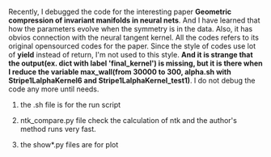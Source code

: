 Recently, I debugged the code for the interesting paper **Geometric compression of invariant manifolds in neural nets**. And I have learned that how the parameters evolve when the symmetry is in the data. Also, it has obvios connection with the neural tangent kernel. All the codes refers to its original opensourced codes for the paper. Since the style of codes use lot of **yield** instead of return, I'm not used to this style. **And it is strange that the output(ex. dict with label 'final_kernel') is missing, but it is there when I reduce the variable max_wall(from 30000 to 300, alpha.sh with Stripe1LalphaKernel6 and Stripe1LalphaKernel_test1)**. I do not debug the code any more until needs.

1. the .sh file is for the run script
 
2. ntk_compare.py file check the calculation of ntk and the author's method runs very fast.
 
3. the show*.py files are for plot

